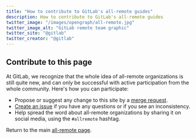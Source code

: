 ```yaml
---
title: "How to contribute to GitLab's all-remote guides"
description: How to contribute to GitLab's all-remote guides
twitter_image: "/images/opengraph/all-remote.jpg"
twitter_image_alt: "GitLab remote team graphic"
twitter_site: "@gitlab"
twitter_creator: "@gitlab"
---
```


## Contribute to this page

At GitLab, we recognize that the whole idea of all-remote organizations is still
quite new, and can only be successful with active participation from the whole community.
Here's how you can participate:

- Propose or suggest any change to this site by a [merge request](https://docs.gitlab.com/ee/user/project/merge_requests/).
- [Create an issue](https://gitlab.com/gitlab-com/content-sites/handbook/issues/) if you have any questions or if you see an inconsistency.
- Help spread the word about all-remote organizations by sharing it on social media, using the `#allremote` hashtag.

Return to the main [all-remote page](_index.md).
